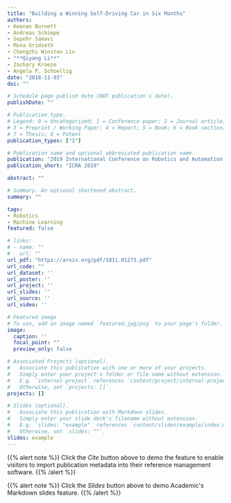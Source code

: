 ```yaml
---
title: "Building a Winning Self-Driving Car in Six Months"
authors:
- Keenan Burnett
- Andreas Schimpe
- Sepehr Samavi
- Mona Gridseth
- Chengzhi Winston Liu
- "**Qiyang Li**"
- Zachary Kroeze
- Angela P. Schoellig
date: "2018-11-03"
doi: ""

# Schedule page publish date (NOT publication's date).
publishDate: ""

# Publication type.
# Legend: 0 = Uncategorized; 1 = Conference paper; 2 = Journal article;
# 3 = Preprint / Working Paper; 4 = Report; 5 = Book; 6 = Book section;
# 7 = Thesis; 8 = Patent
publication_types: ["1"]

# Publication name and optional abbreviated publication name.
publication: "2019 International Conference on Robotics and Automation (ICRA)"
publication_short: "ICRA 2019"

abstract: ""

# Summary. An optional shortened abstract.
summary: ""

tags:
- Robotics
- Machine Learning
featured: false

# links:
# - name: ""
#   url: ""
url_pdf: "https://arxiv.org/pdf/1811.01273.pdf"
url_code: ""
url_dataset: ''
url_poster: ''
url_project: ''
url_slides: ''
url_source: ''
url_video: ''

# Featured image
# To use, add an image named `featured.jpg/png` to your page's folder. 
image:
  caption: ''
  focal_point: ""
  preview_only: false

# Associated Projects (optional).
#   Associate this publication with one or more of your projects.
#   Simply enter your project's folder or file name without extension.
#   E.g. `internal-project` references `content/project/internal-project/index.md`.
#   Otherwise, set `projects: []`.
projects: []

# Slides (optional).
#   Associate this publication with Markdown slides.
#   Simply enter your slide deck's filename without extension.
#   E.g. `slides: "example"` references `content/slides/example/index.md`.
#   Otherwise, set `slides: ""`.
slides: example
---
```


{{% alert note %}}
Click the *Cite* button above to demo the feature to enable visitors to import publication metadata into their reference management software.
{{% /alert %}}

{{% alert note %}}
Click the *Slides* button above to demo Academic's Markdown slides feature.
{{% /alert %}}
